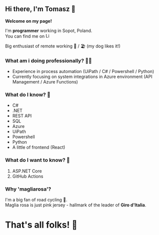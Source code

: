 ## Hi there, I'm Tomasz 👋

**Welcome on my page!**

I'm **programmer** working in Sopot, Poland.  
You can find me on <a href="https://www.linkedin.com/in/tomaszmakowski/"><img src="https://cdn-icons-png.flaticon.com/512/174/174857.png" alt="LinkedIn" width="15"/></a>

Big enthusiast of remote working 🏡 / 🏖️ (my dog likes it!)

### What am i doing professionally? 👷‍♂️
* Experience in process automation (UiPath / C# / Powershell / Python)
* Currently focusing on system integrations in Azure environment (API Management / Azure Functions)

### What do I know? 🧠
* C#
* .NET
* REST API
* SQL
* Azure
* UiPath
* Powershell
* Python
* A little of frontend (React)


### What do I want to know? 📖
1. ASP.NET Core
2. GitHub Actions

### Why 'magliarosa'?
I'm a big fan of road cycling 🚴.  
Maglia rosa is just pink jersey - hallmark of the leader of **Giro d'Italia**.

# **That's all folks!** 🥕

<!--
**magliarosa/magliarosa** is a ✨ _special_ ✨ repository because its `README.md` (this file) appears on your GitHub profile.

Here are some ideas to get you started:

- 🔭 I’m currently working on ...
- 🌱 I’m currently learning ...
- 👯 I’m looking to collaborate on ...
- 🤔 I’m looking for help with ...
- 💬 Ask me about ...
- 📫 How to reach me: ...
- 😄 Pronouns: ...
- ⚡ Fun fact: ...
-->
